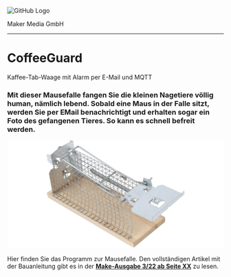 ![GitHub Logo](http://www.heise.de/make/icons/make_logo.png)

Maker Media GmbH
*** 

# CoffeeGuard
Kaffee-Tab-Waage mit Alarm per E-Mail und MQTT

### Mit dieser Mausefalle fangen Sie die kleinen Nagetiere völlig human, nämlich lebend. Sobald eine Maus in der Falle sitzt, werden Sie per EMail benachrichtigt und erhalten sogar ein Foto des gefangenen Tieres. So kann es schnell befreit werden.

![Picture](https://github.com/MakeMagazinDE/Mausefalle/blob/main/432611_1.jpg) 

Hier finden Sie das Programm zur Mausefalle. Den vollständigen Artikel mit der Bauanleitung gibt es in der **[Make-Ausgabe 3/22 ab Seite XX](https://www.heise.de/select/make/2021/1/2020408465876482831)** zu lesen. 
